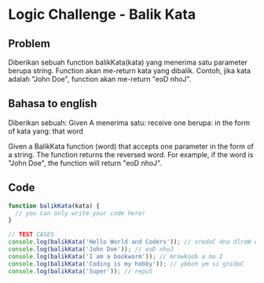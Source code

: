 # Logic Challenge - Balik Kata

## Problem

Diberikan sebuah function balikKata(kata) yang menerima satu parameter berupa string. Function akan me-return kata yang dibalik. Contoh, jika kata adalah "John Doe", function akan me-return "eoD nhoJ".

## Bahasa to english

Diberikan sebuah: Given A
menerima satu: receive one
berupa: in the form of
kata yang: that word

Given a BalikKata function (word) that accepts one parameter in the form of a string. The function returns the reversed word. For example, if the word is "John Doe", the function will return "eoD nhoJ".

## Code

```JavaScript
function balikKata(kata) {
  // you can only write your code here!
}

// TEST CASES
console.log(balikKata('Hello World and Coders')); // sredoC dna dlroW olleH
console.log(balikKata('John Doe')); // eoD nhoJ
console.log(balikKata('I am a bookworm')); // mrowkoob a ma I
console.log(balikKata('Coding is my hobby')); // ybboh ym si gnidoC
console.log(balikKata('Super')); // repuS
```